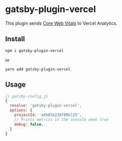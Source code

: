 # gatsby-plugin-vercel

This plugin sends [Core Web Vitals](https://web.dev/vitals/) to Vercel Analytics.

## Install

`npm i gatsby-plugin-vercel`

or

`yarn add gatsby-plugin-vercel`

## Usage

```js
// gatsby-config.js
{
  resolve: 'gatsby-plugin-vercel',
  options: {
    projectId: 'a8h8lk23df89kl25',
    // Prints metrics in the console when true
    debug: false,
  }
}
```

